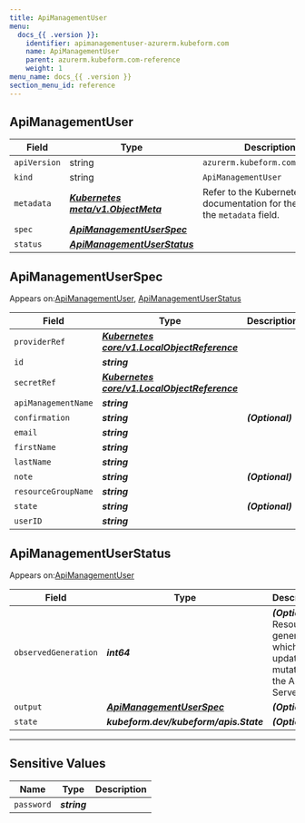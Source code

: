 ```yaml
---
title: ApiManagementUser
menu:
  docs_{{ .version }}:
    identifier: apimanagementuser-azurerm.kubeform.com
    name: ApiManagementUser
    parent: azurerm.kubeform.com-reference
    weight: 1
menu_name: docs_{{ .version }}
section_menu_id: reference
---
```


## ApiManagementUser
| Field | Type | Description |
| ------ | ----- | ----------- |
| `apiVersion` | string | `azurerm.kubeform.com/v1alpha1` |
|    `kind` | string | `ApiManagementUser` |
| `metadata` | ***[Kubernetes meta/v1.ObjectMeta](https://kubernetes.io/docs/reference/generated/kubernetes-api/v1.13/#objectmeta-v1-meta)***|Refer to the Kubernetes API documentation for the fields of the `metadata` field.|
| `spec` | ***[ApiManagementUserSpec](#apimanagementuserspec)***||
| `status` | ***[ApiManagementUserStatus](#apimanagementuserstatus)***||
## ApiManagementUserSpec

Appears on:[ApiManagementUser](#apimanagementuser), [ApiManagementUserStatus](#apimanagementuserstatus)

| Field | Type | Description |
| ------ | ----- | ----------- |
| `providerRef` | ***[Kubernetes core/v1.LocalObjectReference](https://kubernetes.io/docs/reference/generated/kubernetes-api/v1.13/#localobjectreference-v1-core)***||
| `id` | ***string***||
| `secretRef` | ***[Kubernetes core/v1.LocalObjectReference](https://kubernetes.io/docs/reference/generated/kubernetes-api/v1.13/#localobjectreference-v1-core)***||
| `apiManagementName` | ***string***||
| `confirmation` | ***string***| ***(Optional)*** |
| `email` | ***string***||
| `firstName` | ***string***||
| `lastName` | ***string***||
| `note` | ***string***| ***(Optional)*** |
| `resourceGroupName` | ***string***||
| `state` | ***string***| ***(Optional)*** |
| `userID` | ***string***||
## ApiManagementUserStatus

Appears on:[ApiManagementUser](#apimanagementuser)

| Field | Type | Description |
| ------ | ----- | ----------- |
| `observedGeneration` | ***int64***| ***(Optional)*** Resource generation, which is updated on mutation by the API Server.|
| `output` | ***[ApiManagementUserSpec](#apimanagementuserspec)***| ***(Optional)*** |
| `state` | ***kubeform.dev/kubeform/apis.State***| ***(Optional)*** |
---
## Sensitive Values
| Name | Type | Description |
|------|------|-------------|
| `password` | ***string*** ||
